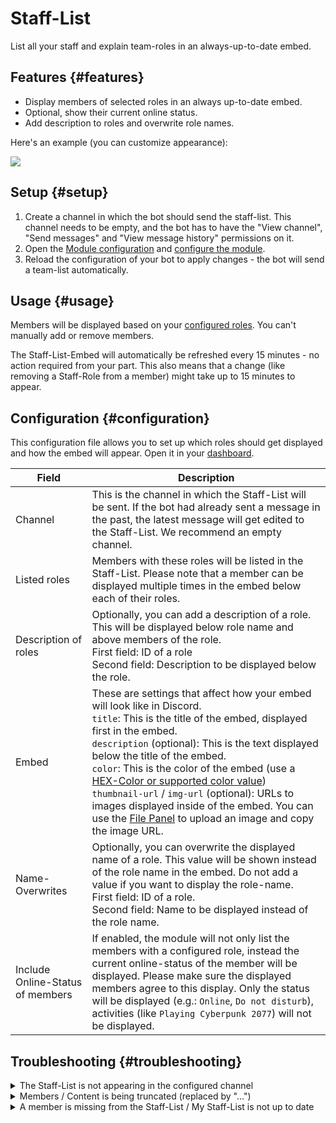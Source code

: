 # Staff-List

List all your staff and explain team-roles in an always-up-to-date embed.

<ModuleOverview moduleName="team-list" />

## Features {#features}

* Display members of selected roles in an always up-to-date embed.
* Optional, show their current online status.
* Add description to roles and overwrite role names.

Here's an example (you can customize appearance):

![](@site/docs/assets/custom-bot/modules/team-list/example.png)

## Setup {#setup}

1. Create a channel in which the bot should send the staff-list. This channel needs to be empty, and the bot has
   to have the "View channel", "Send messages" and "View message history" permissions on it.
2. Open the [Module configuration](https://scnx.app/glink?page=bot/configuration?file=team-list%7Cconfig)
   and [configure the module](#configuration).
3. Reload the configuration of your bot to apply changes - the bot will send a team-list automatically.

## Usage {#usage}

Members will be displayed based on your [configured roles](#configuration). You can't manually add or remove members.

The Staff-List-Embed will automatically be refreshed every 15 minutes - no action required from your part. This also
means that a change (like removing a Staff-Role from a member) might take up to 15 minutes to appear.

## Configuration {#configuration}

This configuration file allows you to set up which roles should get displayed and how the embed will appear.
Open it in
your [dashboard](https://scnx.app/glink?page=bot/configuration?file=team-list%7Cconfig).

| Field                            | Description                                                                                                                                                                                                                                                                                                                                                                                                                                                                                                                                                                  |
|----------------------------------|------------------------------------------------------------------------------------------------------------------------------------------------------------------------------------------------------------------------------------------------------------------------------------------------------------------------------------------------------------------------------------------------------------------------------------------------------------------------------------------------------------------------------------------------------------------------------|
| Channel                          | This is the channel in which the Staff-List will be sent. If the bot had already sent a message in the past, the latest message will get edited to the Staff-List. We recommend an empty channel.                                                                                                                                                                                                                                                                                                                                                                            |
| Listed roles                     | Members with these roles will be listed in the Staff-List. Please note that a member can be displayed multiple times in the embed below each of their roles.                                                                                                                                                                                                                                                                                                                                                                                                                 |
| Description of roles             | Optionally, you can add a description of a role. This will be displayed below role name and above members of the role.<br/>First field: ID of a role<br/>Second field: Description to be displayed below the role.                                                                                                                                                                                                                                                                                                                                                           |
| Embed                            | These are settings that affect how your embed will look like in Discord.<br/>`title`: This is the title of the embed, displayed first in the embed.<br/>`description` (optional): This is the text displayed below the title of the embed.<br/>`color`: This is the color of the embed (use a [HEX-Color or supported color value](/docs/custom-bot/additional-features#embed-colors))<br/>`thumbnail-url` / `img-url` (optional): URLs to images displayed inside of the embed. You can use the [File Panel](https://scnx.app/user/files) to upload an image and copy the image URL. |
| Name-Overwrites                  | Optionally, you can overwrite the displayed name of a role. This value will be shown instead of the role name in the embed. Do not add a value if you want to display the role-name.<br/>First field: ID of a role.<br/>Second field: Name to be displayed instead of the role name.                                                                                                                                                                                                                                                                                         |
| Include Online-Status of members | If enabled, the module will not only list the members with a configured role, instead the current online-status of the member will be displayed. Please make sure the displayed members agree to this display. Only the status will be displayed (e.g.: `Online`, `Do not disturb`), activities (like `Playing Cyberpunk 2077`) will not be displayed.                                                                                                                                                                                                                       |

## Troubleshooting {#troubleshooting}

<details>
    <summary>The Staff-List is not appearing in the configured channel</summary>
    <ul>
         <li>Make sure the desired channel is empty.</li>
         <li>Make sure bot has "View channel", "Send messages" and "View message history" permissions on the channel.</li>
         <li>Make sure that the roles field does not include any now deleted roles and try re-saving the configuration.</li>
         <li>Make sure you supplied a <a href="/docs/custom-bot/additional-features#embed-colors">correct color value</a> in your configuration.</li>
         <li>Restart your bot.</li>
    </ul>
</details>

<details>
   <summary>Members / Content is being truncated (replaced by "…")</summary>

   This is a limitation from Discord regarding embed length limits. You can try the following:
   <ul>
      <li>Try <a href="#configuration">configuring</a> a role with fewer members.</li>
      <li>Try disabling "Include Online-Status of members" to reduce character use.</li>
      <li>Try splitting up the affected role into smaller chunks.</li>
   </ul>
</details>

<details>
    <summary>A member is missing from the Staff-List / My Staff-List is not up to date</summary>
    <ul>
         <li>Make sure the desired channel is empty.</li>
         <li>Make sure bot has "View channel", "Send messages" and "View message history" permissions on the channel.</li>
         <li>Make sure you have waited at least 15 minutes as this is interval the embed is refreshed.</li>
         <li>Please make sure you have given the user the exact configured role. Please note that roles with the same name still have different IDs, meaning that they can not be grouped together and need to be configured separately.</li>
         <li>Make sure that the roles field does not include any now deleted roles and try re-saving the configuration.</li>
         <li>Make sure you supplied a <a href="/docs/custom-bot/additional-features#embed-colors">correct color value</a> in your configuration.</li>
   </ul>
</details>